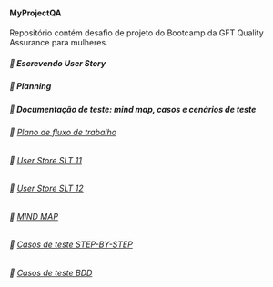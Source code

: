 #### MyProjectQA #### 

Repositório contém desafio de projeto do Bootcamp da GFT Quality Assurance para mulheres.

##### :pushpin: Escrevendo User Story #####

##### :pushpin: Planning #####

##### :pushpin: Documentação de teste: mind map, casos e cenários de teste #####

###### :pushpin: [Plano de fluxo de trabalho](https://github.com/julianamsousa/myProjectQA/blob/main/Arquivos/Plano%20de%20Fluxo%20de%20Trabalho.pdf) ###### 

###### :pushpin: [User Store SLT 11](https://github.com/julianamsousa/myProjectQA/blob/main/Arquivos/User%20Store%20-%20SLT-11.pdf) ###### 

###### :pushpin: [User Store SLT 12](https://github.com/julianamsousa/myProjectQA/blob/main/Arquivos/User%20Store%20-%20SLT-12.pdf) ######

###### :pushpin: [MIND MAP](https://github.com/julianamsousa/myProjectQA/blob/main/Arquivos/Mind%20Map.pdf) ######

###### :pushpin: [Casos de teste STEP-BY-STEP](https://github.com/julianamsousa/myProjectQA/blob/main/Arquivos/Casos%20de%20Teste%20Step-by-Step.pdf) ######

###### :pushpin: [Casos de teste BDD](https://github.com/julianamsousa/myProjectQA/blob/main/Arquivos/Casos%20de%20Teste%20BDD.pdf) ######
